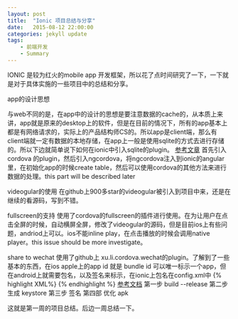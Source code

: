 ```yaml
---
layout: post
title:  "Ionic 项目总结与分享"
date:   2015-08-12 22:00:00
categories: jekyll update
tags:
    - 前端开发
    - Summary
---
```

IONIC 是较为红火的mobile app 开发框架，所以花了点时间研究了一下，一下就是对于具体实施的一些项目中的总结和分享。

app的设计思想

与web不同的是，在app中的设计的思想是要注意数据的cache的，从本质上来讲，app就是原来的desktop上的软件，但是在目前的情况下，所有的app基本上都是有网络请求的，实际上的产品结构师CS的。所以app是client端，那么有client端就一定有数据的本地存储，在app上一般是使用sqlite的方式去进行存储的。所以下边就简单说下如何在ionic中引入sqlite的plugin。
[参考文章](https://blog.nraboy.com/2014/11/use-sqlite-instead-local-storage-ionic-framework/)
首先引入cordova 的plugin，然后引入ngcordova，将ngcordova注入到ionic的angular里，在初始化app的时候create table，然后可以使用cordova的其他方法来进行数据的处理。this part will be described later

videogular的使用
在github上900多star的videogular被引入到项目中来，还是在继续的看源码，写到不错。

fullscreen的支持
使用了cordova的fullscreen的插件进行使用。在为让用户在点击全屏的时候，自动横屏全屏，修改了videogular的源码，但是目前ios上有些问题，andriod上可以。ios不能inline play，在点击播放的时候会调用native player。this issue should be more investigate。

share to wechat
使用了github上 xu.li.cordova.wechat的plugin。了解到了一些基本的东西，在ios apple上的app id 就是 bundle id 可以唯一标示一个app，但在android上就需要包名，以及签名来标示，在ionic上包名在config.xml中
{% highlight XML%}
<widget id="com.ionicframework.badyapp960848" version="0.0.1" xmlns="http://www.w3.org/ns/widgets" xmlns:cdv="http://cordova.apache.org/ns/1.0">
{% endhighlight %}
[参考文档](http://www.ionicframework.com/docs/guide/publishing.html)
第一步 build --release
第二步 生成 keystore
第三步 签名
第四部 优化 apk

这就是第一周的项目总结。后边一周总结一下。
